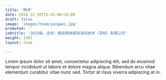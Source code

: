 ```yaml
---
title: '杨伟'
date: 2018-12-20T13:45:06+10:00
draft: false
image: 'images/team/yangwei.jpg'
promoted: ''
jobtitle: '2015级，去向：鼎铉商用密码测试技术（深圳）有限公司'
weight: 1501
layout: team

---
```


Lorem ipsum dolor sit amet, consectetur adipiscing elit, sed do eiusmod tempor incididunt ut labore et dolore magna aliqua. Bibendum arcu vitae elementum curabitur vitae nunc sed. Tortor at risus viverra adipiscing at in.
